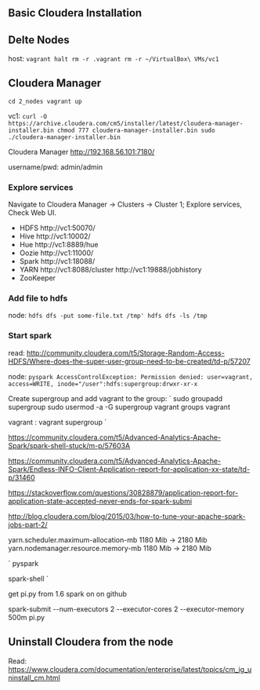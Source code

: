 # 
## Basic Cloudera Installation

## Delte Nodes

host:
`
vagrant halt
rm -r .vagrant
rm -r ~/VirtualBox\ VMs/vc1
`

## Cloudera Manager

`
cd 2_nodes
vagrant up
`

vc1:
`
curl -O https://archive.cloudera.com/cm5/installer/latest/cloudera-manager-installer.bin
chmod 777 cloudera-manager-installer.bin
sudo ./cloudera-manager-installer.bin
`

Cloudera Manager
http://192.168.56.101:7180/

username/pwd: admin/admin


### Explore services

Navigate to Cloudera Manager -> Clusters -> Cluster 1; Explore services, Check
Web UI.

* HDFS http://vc1:50070/
* Hive http://vc1:10002/
* Hue http://vc1:8889/hue
* Oozie http://vc1:11000/
* Spark http://vc1:18088/
* YARN http://vc1:8088/cluster http://vc1:19888/jobhistory 
* ZooKeeper 

### Add file to hdfs

node: 
`
hdfs dfs -put some-file.txt /tmp'
hdfs dfs -ls /tmp
`

### Start spark

read:
http://community.cloudera.com/t5/Storage-Random-Access-HDFS/Where-does-the-super-user-group-need-to-be-created/td-p/57207


node: 
`
pyspark
AccessControlException: Permission denied: user=vagrant, access=WRITE, inode="/user":hdfs:supergroup:drwxr-xr-x
`

Create supergroup and add vagrant to the group:
`
sudo groupadd supergroup
sudo usermod -a -G supergroup vagrant
groups vagrant

vagrant : vagrant supergroup
`

https://community.cloudera.com/t5/Advanced-Analytics-Apache-Spark/spark-shell-stuck/m-p/57603A

https://community.cloudera.com/t5/Advanced-Analytics-Apache-Spark/Endless-INFO-Client-Application-report-for-application-xx-state/td-p/31460

https://stackoverflow.com/questions/30828879/application-report-for-application-state-accepted-never-ends-for-spark-submi

http://blog.cloudera.com/blog/2015/03/how-to-tune-your-apache-spark-jobs-part-2/

yarn.scheduler.maximum-allocation-mb  1180 Mib -> 2180 Mib
yarn.nodemanager.resource.memory-mb 1180 Mib -> 2180 Mib

`
pyspark

spark-shell
`

get pi.py from 1.6 spark on on github

spark-submit --num-executors 2 --executor-cores 2 --executor-memory 500m pi.py

## Uninstall Cloudera from the node

Read: https://www.cloudera.com/documentation/enterprise/latest/topics/cm_ig_uninstall_cm.html


